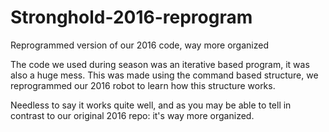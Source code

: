 # Stronghold-2016-reprogram
Reprogrammed version of our 2016 code, way more organized

The code we used during season was an iterative based program, it was also a huge mess.
This was made using the command based structure, we reprogrammed our 2016 robot to learn how this structure works.

Needless to say it works quite well, and as you may be able to tell in contrast to our original 2016 repo: it's way more organized.
